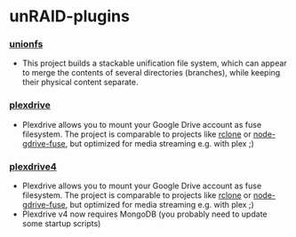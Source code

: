 # unRAID-plugins
### [unionfs](https://raw.githubusercontent.com/Starbix/unRAID-plugins/master/plugins/unionfs.plg)
- This project builds a stackable unification file system, which can appear to merge the contents of several directories (branches), while keeping their physical content separate.

### [plexdrive](https://raw.githubusercontent.com/Starbix/unRAID-plugins/master/plugins/plexdrive.plg)
- Plexdrive allows you to mount your Google Drive account as fuse filesystem. The project is comparable to projects like [rclone](https://rclone.org/) or [node-gdrive-fuse](https://github.com/thejinx0r/node-gdrive-fuse), but optimized for media streaming e.g. with plex ;)

### [plexdrive4](https://raw.githubusercontent.com/Starbix/unRAID-plugins/master/plugins/plexdrive4.plg)
- Plexdrive allows you to mount your Google Drive account as fuse filesystem. The project is comparable to projects like [rclone](https://rclone.org/) or [node-gdrive-fuse](https://github.com/thejinx0r/node-gdrive-fuse), but optimized for media streaming e.g. with plex ;)
- Plexdrive v4 now requires MongoDB (you probably need to update some startup scripts)

